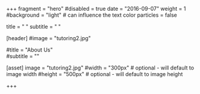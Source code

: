 +++
fragment = "hero" 
#disabled = true
date = "2016-09-07"
weight = 1
#background = "light" # can influence the text color
particles = false


title = " " 
subtitle = " "

[header]
  #image = "tutoring2.jpg" 
  
  
#title = "About Us"  
#subtitle = ""

[asset]
  image = "tutoring2.jpg"
  #width = "300px" # optional - will default to image width
  #height = "500px" # optional - will default to image height 

+++
